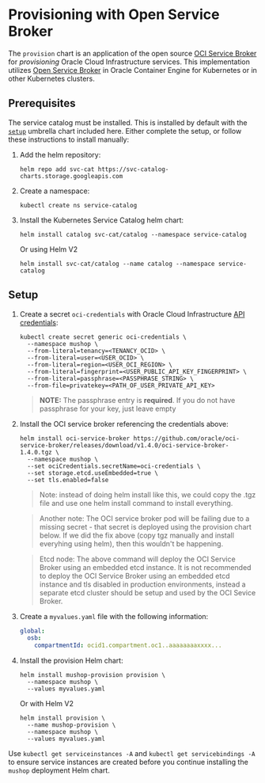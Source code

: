 # Provisioning with Open Service Broker

The `provision` chart is an application of the open source
[OCI Service Broker](https://github.com/oracle/oci-service-broker)
for _provisioning_ Oracle Cloud Infrastructure services. This implementation
utilizes [Open Service Broker](https://github.com/openservicebrokerapi/servicebroker/blob/v2.14/spec.md)
in Oracle Container Engine for Kubernetes or in other Kubernetes clusters.

## Prerequisites

The service catalog must be installed. This is installed by default with the [`setup`](../README.md#setup)
umbrella chart included here. Either complete the setup, or follow these instructions to install manually:

1. Add the helm repository:

    ```shell
    helm repo add svc-cat https://svc-catalog-charts.storage.googleapis.com
    ```

1. Create a namespace:

    ```shell
    kubectl create ns service-catalog
    ```

1. Install the Kubernetes Service Catalog helm chart:

    ```shell
    helm install catalog svc-cat/catalog --namespace service-catalog
    ```

    Or using Helm V2

    ```shell
    helm install svc-cat/catalog --name catalog --namespace service-catalog
    ```

## Setup

1. Create a secret `oci-credentials` with Oracle Cloud Infrastructure [API credentials](https://docs.cloud.oracle.com/iaas/Content/Functions/Tasks/functionssetupapikey.htm):

    ```shell
    kubectl create secret generic oci-credentials \
      --namespace mushop \
      --from-literal=tenancy=<TENANCY_OCID> \
      --from-literal=user=<USER_OCID> \
      --from-literal=region=<USER_OCI_REGION> \
      --from-literal=fingerprint=<USER_PUBLIC_API_KEY_FINGERPRINT> \
      --from-literal=passphrase=<PASSPHRASE_STRING> \
      --from-file=privatekey=<PATH_OF_USER_PRIVATE_API_KEY>
    ```

    > **NOTE:** The passphrase entry is **required**. If you do not have passphrase for your key, just leave empty

1. Install the OCI service broker referencing the credentials above:

    ```text
    helm install oci-service-broker https://github.com/oracle/oci-service-broker/releases/download/v1.4.0/oci-service-broker-1.4.0.tgz \
      --namespace mushop \
      --set ociCredentials.secretName=oci-credentials \
      --set storage.etcd.useEmbedded=true \
      --set tls.enabled=false
    ```

    >Note: instead of doing helm install like this, we could copy the .tgz file and use one helm install command to install everything.

    >Another note: The OCI service broker pod will be failing due to a missing secret - that secret is deployed using the provision chart below. If we did the fix above (copy tgz manually and install everyhing using helm), then this wouldn't be happening.

    >Etcd node: The above command will deploy the OCI Service Broker using an embedded etcd instance. It is not recommended to deploy the OCI Service Broker using an embedded etcd instance and tls disabled in production environments, instead a separate etcd cluster should be setup and used by the OCI Sevice Broker.

1. Create a `myvalues.yaml` file with the following information:

    ```yaml
    global:
      osb:
        compartmentId: ocid1.compartment.oc1..aaaaaaaaxxxx...
    ```

1. Install the provision Helm chart:

    ```text
    helm install mushop-provision provision \
      --namespace mushop \
      --values myvalues.yaml
    ```

    Or with Helm V2

    ```text
    helm install provision \
      --name mushop-provision \
      --namespace mushop \
      --values myvalues.yaml
    ```

Use `kubectl get serviceinstances -A` and `kubectl get servicebindings -A`
to ensure service instances  are created before you continue installing
the `mushop` deployment Helm chart.
